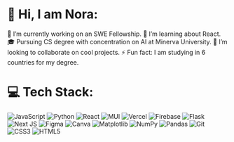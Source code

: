 # 💫 Hi, I am Nora:
🔭 I’m currently working on an SWE Fellowship.
🌱 I’m learning about React.
🎓 Pursuing CS degree with concentration on AI at Minerva University.
👯 I’m looking to collaborate on cool projects.
⚡ Fun fact: I am studying in 6 countries for my degree.

# 💻 Tech Stack:
 ![JavaScript](https://img.shields.io/badge/javascript-%23323330.svg?style=flat&logo=javascript&logoColor=%23F7DF1E) ![Python](https://img.shields.io/badge/python-3670A0?style=flat&logo=python&logoColor=ffdd54)  ![React](https://img.shields.io/badge/react-%2320232a.svg?style=flat&logo=react&logoColor=%2361DAFB) ![MUI](https://img.shields.io/badge/MUI-%230081CB.svg?style=flat&logo=mui&logoColor=white) ![Vercel](https://img.shields.io/badge/vercel-%23000000.svg?style=flat&logo=vercel&logoColor=white) ![Firebase](https://img.shields.io/badge/firebase-a08021?style=flat&logo=firebase&logoColor=ffcd34) ![Flask](https://img.shields.io/badge/flask-%23000.svg?style=flat&logo=flask&logoColor=white) ![Next JS](https://img.shields.io/badge/Next-black?style=flat&logo=next.js&logoColor=white)   ![Figma](https://img.shields.io/badge/figma-%23F24E1E.svg?style=flat&logo=figma&logoColor=white) ![Canva](https://img.shields.io/badge/Canva-%2300C4CC.svg?style=flat&logo=Canva&logoColor=white) ![Matplotlib](https://img.shields.io/badge/Matplotlib-%23ffffff.svg?style=flat&logo=Matplotlib&logoColor=black) ![NumPy](https://img.shields.io/badge/numpy-%23013243.svg?style=flat&logo=numpy&logoColor=white) ![Pandas](https://img.shields.io/badge/pandas-%23150458.svg?style=flat&logo=pandas&logoColor=white) ![Git](https://img.shields.io/badge/git-%23F05033.svg?style=flat&logo=git&logoColor=white) ![CSS3](https://img.shields.io/badge/css3-%231572B6.svg?style=flat&logo=css3&logoColor=white) ![HTML5](https://img.shields.io/badge/html5-%23E34F26.svg?style=flat&logo=html5&logoColor=white)
